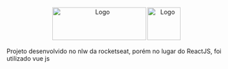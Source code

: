 <br />
<p align="center">
    <img src="https://app.rocketseat.com.br/_next/image?url=%2Fassets%2Ficons%2Fevent%2Fnlw-esports-logo.svg&w=1920&q=75" alt="Logo" width="215" height="76">
    <img src="https://br.vuejs.org/images/logo.png" alt="Logo" height="76">
</p>

Projeto desenvolvido no nlw da rocketseat, porém no lugar do ReactJS, foi utilizado vue js 